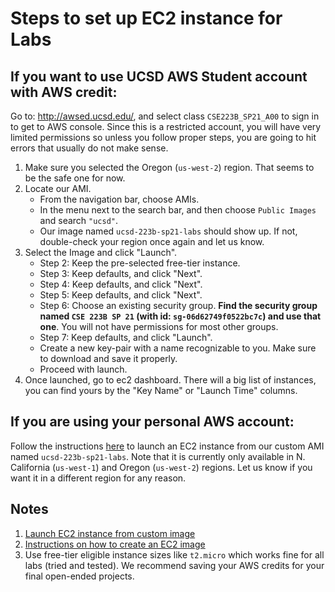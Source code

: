 

# Steps to set up EC2 instance for Labs

## If you want to use UCSD AWS Student account with AWS credit:
Go to: http://awsed.ucsd.edu/, and select class `CSE223B_SP21_A00` to sign in to get to AWS console. Since this is a restricted account, you will have very limited permissions so unless you follow proper steps,
you are going to hit errors that usually do not make sense.
1. Make sure you selected the Oregon (`us-west-2`) region. That seems to be the safe one for now.
2. Locate our AMI.
    - From the navigation bar, choose AMIs.
    - In the menu next to the search bar, and then choose `Public Images` and search `"ucsd"`.
    - Our image named `ucsd-223b-sp21-labs` should show up. If not, double-check your region once again and let us know.
3. Select the Image and click "Launch". 
    - Step 2: Keep the pre-selected free-tier instance.
    - Step 3: Keep defaults, and click "Next".
    - Step 4: Keep defaults, and click "Next".
    - Step 5: Keep defaults, and click "Next".
    - Step 6: Choose an existing security group. **Find the security group named `CSE 223B SP 21` (with id: `sg-06d62749f0522bc7c`) and use that one**. You will not have permissions for most other groups.
    - Step 7: Keep defaults, and click "Launch".
    - Create a new key-pair with a name recognizable to you. Make sure to download and save it properly.
    - Proceed with launch.
4. Once launched, go to ec2 dashboard. There will a big list of instances, you can find yours by the "Key Name" or "Launch Time" columns.


## If you are using your personal AWS account:
Follow the instructions [here](https://aws.amazon.com/premiumsupport/knowledge-center/launch-instance-custom-ami) to launch an EC2 instance from our custom AMI named `ucsd-223b-sp21-labs`. 
Note that it is currently only available in N. California (`us-west-1`) and Oregon (`us-west-2`) regions.
Let us know if you want it in a different region for any reason. 


## Notes
1. [Launch EC2 instance from custom image](https://aws.amazon.com/premiumsupport/knowledge-center/launch-instance-custom-ami)
2. [Instructions on how to create an EC2 image](https://docs.aws.amazon.com/quickstarts/latest/vmlaunch/step-1-launch-instance.html)
3. Use free-tier eligible instance sizes like `t2.micro` which works fine for all labs (tried and tested). We recommend saving your AWS credits for your final open-ended projects.
